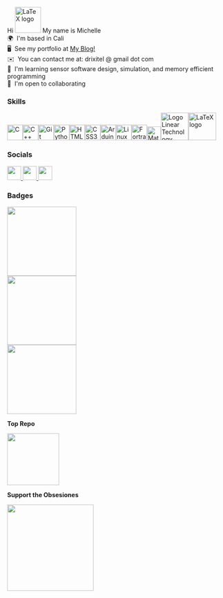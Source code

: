 Hi <img width="60" alt="LaTeX logo" src="https://www.svgrepo.com/show/530309/bird.svg"> My name is Michelle \
🌍  I'm based in Cali \
🖥️  See my portfolio at [My Blog!](http://www.michelle-pichardo.com/)\
✉️  You can contact me at: drixitel @ gmail dot com\
🧠  I'm learning sensor software design, simulation, and memory efficient programming\
🤝  I'm open to collaborating 

### Skills


<p align="left">
<a href="https://docs.microsoft.com/en-us/cpp/?view=msvc-170" target="_blank" rel="noreferrer"><img src="https://raw.githubusercontent.com/danielcranney/readme-generator/main/public/icons/skills/c-colored.svg" width="36" height="36" alt="C" /></a><a href="https://docs.microsoft.com/en-us/cpp/?view=msvc-170" target="_blank" rel="noreferrer"><img src="https://raw.githubusercontent.com/danielcranney/readme-generator/main/public/icons/skills/cplusplus-colored.svg" width="36" height="36" alt="C++" /></a><a href="https://git-scm.com/" target="_blank" rel="noreferrer"><img src="https://raw.githubusercontent.com/danielcranney/readme-generator/main/public/icons/skills/git-colored.svg" width="36" height="36" alt="Git" /></a><a href="https://www.python.org/" target="_blank" rel="noreferrer"><img src="https://raw.githubusercontent.com/danielcranney/readme-generator/main/public/icons/skills/python-colored.svg" width="36" height="36" alt="Python" /></a><a href="https://developer.mozilla.org/en-US/docs/Glossary/HTML5" target="_blank" rel="noreferrer"><img src="https://raw.githubusercontent.com/danielcranney/readme-generator/main/public/icons/skills/html5-colored.svg" width="36" height="36" alt="HTML5" /></a><a href="https://www.w3.org/TR/CSS/#css" target="_blank" rel="noreferrer"><img src="https://raw.githubusercontent.com/danielcranney/readme-generator/main/public/icons/skills/css3-colored.svg" width="36" height="36" alt="CSS3" /></a><a href="https://store.arduino.cc/?gclid=Cj0KCQjw2eilBhCCARIsAG0Pf8uueBifykWcsSS4LPESeGQfxGVKJYnzV7bz471XfknQJy_1VINVWM8aAkLtEALw_wcB" target="_blank" rel="noreferrer"><img src="https://raw.githubusercontent.com/danielcranney/readme-generator/main/public/icons/skills/arduino-colored.svg" width="36" height="36" alt="Arduino" /></a><a href="https://www.linux.org" target="_blank" rel="noreferrer"><img src="https://raw.githubusercontent.com/danielcranney/readme-generator/main/public/icons/skills/linux-colored.svg" width="36" height="36" alt="Linux" /></a><a href="[https://www.linux.org](https://fortran-lang.org/)" target="_blank" rel="noreferrer"><img src="https://raw.githubusercontent.com/fortran-lang/fortran-lang.org/bbdc33ec7bfc06fa6111093ae9712a7f7837b555/assets/img/fortran-logo.svg" width="36" height="36" alt="Fortran" /></a><a title="Jarekt, Public domain, via Wikimedia Commons" href="https://commons.wikimedia.org/wiki/File:Matlab_Logo.png"><img width="32" alt="Matlab Logo" src="https://upload.wikimedia.org/wikipedia/commons/thumb/2/21/Matlab_Logo.png/32px-Matlab_Logo.png"></a><a title="Linear Technology, Public domain, via Wikimedia Commons" href="https://commons.wikimedia.org/wiki/File:Logo_Linear_Technology.svg"><img width="64" alt="Logo Linear Technology" src="https://upload.wikimedia.org/wikipedia/commons/thumb/a/ae/Logo_Linear_Technology.svg/64px-Logo_Linear_Technology.svg.png"></a><a title="The original uploader was Alejo2083 at  Wikimedia Commons., optimised by Vulphere, Public domain, via Wikimedia Commons" href="https://commons.wikimedia.org/wiki/File:LaTeX_logo.svg"><img width="64" alt="LaTeX logo" src="https://upload.wikimedia.org/wikipedia/commons/thumb/9/92/LaTeX_logo.svg/64px-LaTeX_logo.svg.png"></a></p>

### Socials
<p align="left"> <a href="https://discord.com/users/drixitel" target="_blank" rel="noreferrer"> <picture> <source media="(prefers-color-scheme: light)" srcset="undefined" /> <source media="(prefers-color-scheme: light)" srcset="https://raw.githubusercontent.com/danielcranney/readme-generator/main/public/icons/socials/discord.svg" /> <img src="https://raw.githubusercontent.com/danielcranney/readme-generator/main/public/icons/socials/discord.svg" width="32" height="32" /> </picture> </a> <a href="https://www.github.com/Drixitel" target="_blank" rel="noreferrer"> <picture> <source media="(prefers-color-scheme: dark)" srcset="https://raw.githubusercontent.com/danielcranney/readme-generator/main/public/icons/socials/github-dark.svg" /> <source media="(prefers-color-scheme: light)" srcset="https://raw.githubusercontent.com/danielcranney/readme-generator/main/public/icons/socials/github.svg" /> <img src="https://raw.githubusercontent.com/danielcranney/readme-generator/main/public/icons/socials/github.svg" width="32" height="32" /> </picture> </a> <a href="https://www.linkedin.com/in/michelle-pichardo-munoz/" target="_blank" rel="noreferrer"> <picture> <source media="(prefers-color-scheme: dark)" srcset="https://raw.githubusercontent.com/danielcranney/readme-generator/main/public/icons/socials/linkedin-dark.svg" /> <source media="(prefers-color-scheme: light)" srcset="https://raw.githubusercontent.com/danielcranney/readme-generator/main/public/icons/socials/linkedin.svg" /> <img src="https://raw.githubusercontent.com/danielcranney/readme-generator/main/public/icons/socials/linkedin.svg" width="32" height="32" /> </picture> </a></p>

### Badges


<div style="display: flex; flex-direction: row;">
  <img src="https://github-readme-stats.vercel.app/api/top-langs/?username=Drixitel&hide=jupyter%20notebook&theme=dracula&layout=compact" style="flex: 1; height: 160px;" />
</div>

<div style="display: flex; flex-direction: row;">
  <img src="https://github-readme-streak-stats.herokuapp.com/?user=Drixitel&theme=dracula&hide_border=false" style="flex: 1; height: 160px; " />
</div>

<div style="display: flex; flex-direction: row;">
  <img src="https://github-readme-stats.vercel.app/api?username=Drixitel&custom_title=Drixitel's-GitHub-Stats&rank_icon=github&hide=contribs,prs&show_icons=true&theme=dracula#gh-dark-mode-only" style="flex: 1; height: 160px;" />
</div>

<b>Top Repo</b>

<div style="display: flex; flex-direction: row;">
  <img src="https://github-readme-stats.vercel.app/api/pin/?username=Drixitel&repo=Iris-Adafruit-GPS&theme=dracula&hide_border=false&locale=en" style="flex: 1; height: 120px;" />
</div>


<b> Support the Obsesiones </b>

<div align="left">
  <a href="https://www.buymeacoffee.com/drixitel">
    <img src="https://cdn.buymeacoffee.com/buttons/v2/default-yellow.png" width="200"/>
  </a>
</div>


<!--
<div style="display: flex; flex-direction: row;">
  <img src="https://github-readme-stats.vercel.app/api?username=Drixitel&custom_title=Drixitel's-GitHub-Stats&rank_icon=github&hide=contribs,prs&show_icons=true&theme=dracula#gh-dark-mode-only" style="flex: 1; height: 160px;" />
  <img src="https://github-readme-stats.vercel.app/api/top-langs/?username=Drixitel&hide=jupyter%20notebook&theme=dracula&layout=compact" style="flex: 1; height: 160px;" />
</div>



<div style="display: flex; flex-direction: row;">
  <img src="https://github-readme-streak-stats.herokuapp.com/?user=Drixitel&theme=dracula&hide_border=false" style="flex: 1; height: 150px; " />
  <img src="https://github-readme-stats.vercel.app/api/pin/?username=Drixitel&repo=Iris-Adafruit-GPS&theme=dracula&hide_border=false&locale=en" style="flex: 1; height: 150px;" />
</div>



<div align="left">
  <a href="https://www.buymeacoffee.com/drixitel">
    <img src="https://cdn.buymeacoffee.com/buttons/v2/default-yellow.png" width="100"/>
  </a>
</div>
-->




<!--
### Badges

[![Drixitels GitHub stats](https://github-readme-stats.vercel.app/api?username=Drixitel&custom_title=Drixitel's-GitHub-Stats&rank_icon=github&hide=contribs,prs&show_icons=true&theme=dracula#gh-dark-mode-only)](https://github.com/Drixitel/github-readme-stats#gh-dark-mode-only)


<a href="http://www.github.com/Drixitel"><img src="https://github-readme-streak-stats.herokuapp.com/?user=Drixitel&theme=dracula&hide_border=false" /></a>


[![Top Langs](https://github-readme-stats.vercel.app/api/top-langs/?username=Drixitel&hide=jupyter%20notebook&theme=dracula&layout=compact)](https://github.com/Drixitel/github-readme-stats)


<b>Top Repositories</b>

<div width="100%" align="left"><a href="https://github.com/Drixitel/Iris-Adafruit-GPS" align="left"><img align="left" width="50%" src="https://github-readme-stats.vercel.app/api/pin/?username=Drixitel&repo=Iris-Adafruit-GPS&theme=dracula&hide_border=false&locale=en" /></a></div>  

<b> Support the Obsesiones </b>
<div width="100%" align="left"><a href="https://www.buymeacoffee.com/drixitel"><img src="https://cdn.buymeacoffee.com/buttons/v2/default-yellow.png" width="100"/></a></div>

-->
